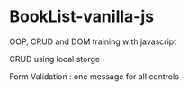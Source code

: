 # BookList-vanilla-js
OOP, CRUD and DOM training with javascript

CRUD using local storge

Form Validation : one message for all controls
